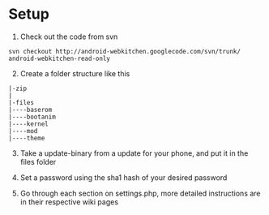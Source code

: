 # Setup #
1. Check out the code from svn
```
svn checkout http://android-webkitchen.googlecode.com/svn/trunk/ android-webkitchen-read-only
```

2. Create a folder structure like this
```
|-zip
|
|-files
|----baserom
|----bootanim
|----kernel
|----mod
|----theme

```

3. Take a update-binary from a update for your phone, and put it in the files folder

4. Set a password using the sha1 hash of your desired password

5. Go through each section on settings.php, more detailed instructions are in their respective wiki pages